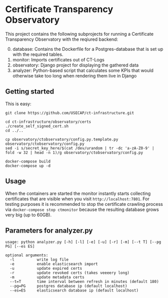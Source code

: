 Certificate Transparency Observatory
==

This project contains the following subprojects for running a Certificate Transparency Observatory with the reqiured backend:

0. database: Contains the Dockerfile for a Postgres-database that is set up with the required tables.
0. monitor: Imports certificates out of CT-Logs
0. observatory: Django project for displaying the gathered data
0. analyzer: Python-based script that calculates some KPIs that would otherwise take too long when rendering them live in Django

Getting started
--
This is easy:
```
git clone https://github.com/USECAP/ct-infrastructure.git

cd ct-infrastructure/observatory/certs
./create_self_signed_cert.sh
cd ../..

cp observatory/ctobservatory/config.py.template.py observatory/ctobservatory/config.py
sed -i s/secret_key_here/$(cat /dev/urandom | tr -dc 'a-zA-Z0-9' | fold -w 32 | head -n 1)/g observatory/ctobservatory/config.py

docker-compose build
docker-compose up -d
```

Usage
--
When the containers are started the monitor instantly starts collecting certificates that are visible when you visit `http://localhost:7801`.
For testing purposes it is recommended to stop the certificate crawling process via `docker-compose stop ctmonitor` because the resulting database grows very big (up to 60GB).

Parameters for analyzer.py
--
```
usage: python analyzer.py [-h] [-l] [-e] [-u] [-r] [-m] [--t T] [--pg PG] [--es ES]

optional arguments:
  -l          write log file
  -e          enable elasticsearch import
  -u          update expired certs
  -r          update revoked certs (takes veeeery long)
  -m          update metadata certs
  --t=T       time interval between refresh in minutes (default 180)
  --pg=PG     postgres database ip (default localhost)
  --es=ES     elasticsearch database ip (default localhost)
```
